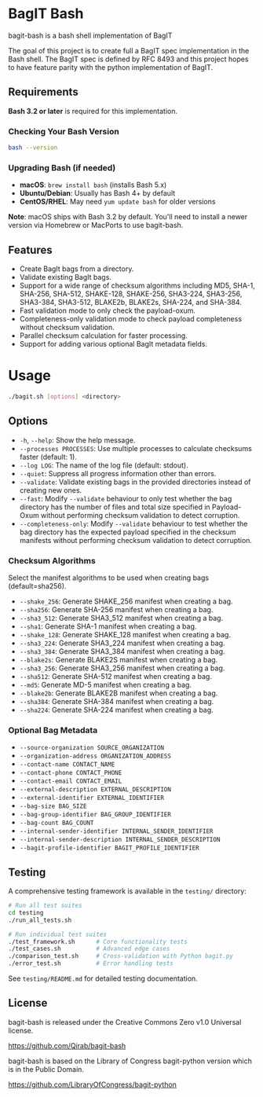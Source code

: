 # BagIT Bash
bagit-bash is a bash shell implementation of BagIT

The goal of this project is to create full a BagIT spec implementation in the Bash shell. The BagIT spec is defined by RFC 8493 and this project hopes to have feature parity with the python implementation of BagIT.

## Requirements

**Bash 3.2 or later** is required for this implementation.

### Checking Your Bash Version
```bash
bash --version
```

### Upgrading Bash (if needed)
- **macOS**: `brew install bash` (installs Bash 5.x)
- **Ubuntu/Debian**: Usually has Bash 4+ by default
- **CentOS/RHEL**: May need `yum update bash` for older versions

**Note**: macOS ships with Bash 3.2 by default. You'll need to install a newer version via Homebrew or MacPorts to use bagit-bash.

## Features

*   Create BagIt bags from a directory.
*   Validate existing BagIt bags.
*   Support for a wide range of checksum algorithms including MD5, SHA-1, SHA-256, SHA-512, SHAKE-128, SHAKE-256, SHA3-224, SHA3-256, SHA3-384, SHA3-512, BLAKE2b, BLAKE2s, SHA-224, and SHA-384.
*   Fast validation mode to only check the payload-oxum.
*   Completeness-only validation mode to check payload completeness without checksum validation.
*   Parallel checksum calculation for faster processing.
*   Support for adding various optional BagIt metadata fields.

# Usage

```bash
./bagit.sh [options] <directory>
```

## Options

*   `-h`, `--help`: Show the help message.
*   `--processes PROCESSES`: Use multiple processes to calculate checksums faster (default: 1).
*   `--log LOG`: The name of the log file (default: stdout).
*   `--quiet`: Suppress all progress information other than errors.
*   `--validate`: Validate existing bags in the provided directories instead of creating new ones.
*   `--fast`: Modify `--validate` behaviour to only test whether the bag directory has the number of files and total size specified in Payload-Oxum without performing checksum validation to detect corruption.
*   `--completeness-only`: Modify `--validate` behaviour to test whether the bag directory has the expected payload specified in the checksum manifests without performing checksum validation to detect corruption.

### Checksum Algorithms
Select the manifest algorithms to be used when creating bags (default=sha256).

*   `--shake_256`: Generate SHAKE_256 manifest when creating a bag.
*   `--sha256`: Generate SHA-256 manifest when creating a bag.
*   `--sha3_512`: Generate SHA3_512 manifest when creating a bag.
*   `--sha1`: Generate SHA-1 manifest when creating a bag.
*   `--shake_128`: Generate SHAKE_128 manifest when creating a bag.
*   `--sha3_224`: Generate SHA3_224 manifest when creating a bag.
*   `--sha3_384`: Generate SHA3_384 manifest when creating a bag.
*   `--blake2s`: Generate BLAKE2S manifest when creating a bag.
*   `--sha3_256`: Generate SHA3_256 manifest when creating a bag.
*   `--sha512`: Generate SHA-512 manifest when creating a bag.
*   `--md5`: Generate MD-5 manifest when creating a bag.
*   `--blake2b`: Generate BLAKE2B manifest when creating a bag.
*   `--sha384`: Generate SHA-384 manifest when creating a bag.
*   `--sha224`: Generate SHA-224 manifest when creating a bag.

### Optional Bag Metadata
*   `--source-organization SOURCE_ORGANIZATION`
*   `--organization-address ORGANIZATION_ADDRESS`
*   `--contact-name CONTACT_NAME`
*   `--contact-phone CONTACT_PHONE`
*   `--contact-email CONTACT_EMAIL`
*   `--external-description EXTERNAL_DESCRIPTION`
*   `--external-identifier EXTERNAL_IDENTIFIER`
*   `--bag-size BAG_SIZE`
*   `--bag-group-identifier BAG_GROUP_IDENTIFIER`
*   `--bag-count BAG_COUNT`
*   `--internal-sender-identifier INTERNAL_SENDER_IDENTIFIER`
*   `--internal-sender-description INTERNAL_SENDER_DESCRIPTION`
*   `--bagit-profile-identifier BAGIT_PROFILE_IDENTIFIER`

## Testing

A comprehensive testing framework is available in the `testing/` directory:

```bash
# Run all test suites
cd testing
./run_all_tests.sh

# Run individual test suites
./test_framework.sh      # Core functionality tests
./test_cases.sh          # Advanced edge cases  
./comparison_test.sh     # Cross-validation with Python bagit.py
./error_test.sh          # Error handling tests
```

See `testing/README.md` for detailed testing documentation.

## License

bagit-bash is released under the Creative Commons Zero v1.0 Universal license.

https://github.com/Qirab/bagit-bash

bagit-bash is based on the Library of Congress bagit-python version which is in the Public Domain. 

https://github.com/LibraryOfCongress/bagit-python



